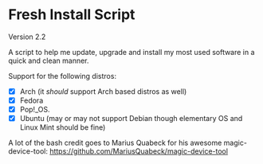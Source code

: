 # Fresh Install Script
Version 2.2

A script to help me update, upgrade and install my most used software in a quick and clean manner. 

Support for the following distros:

- [x] Arch (it *should* support Arch based distros as well)
- [x] Fedora 
- [x] Pop!_OS. 
- [x] Ubuntu (may or may not support Debian though elementary OS and Linux Mint should be fine)

A lot of the bash credit goes to Marius Quabeck for his awesome magic-device-tool: https://github.com/MariusQuabeck/magic-device-tool

